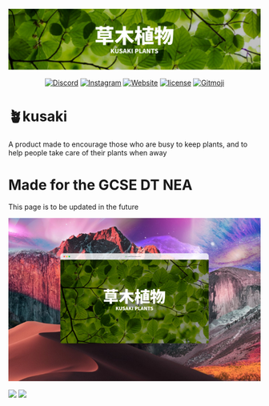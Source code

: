 ![Kusaki](kusaki.svg)
<div align="center"><a href="https://discord.gg/2pRWH3dY6K"><img src="https://img.shields.io/discord/887016895017013268?color=7289DA&logo=discord&logoColor=white&style=for-the-badge&labelColor=697EC4&label=%20" alt="Discord"></a> <a href="https://www.instagram.com/kusaki_plants/"><img src="https://img.shields.io/badge/kusaki_plants-ffffff?color=EA6A82&logo=instagram&logoColor=white&style=for-the-badge&labelColor=E4405F&label=%20" alt="Instagram"></a> <a href="https://kusaki.alexmiao.com"><img src="https://img.shields.io/website?labelColor=52A646&down_color=%23EC6B76&down_message=offline&label=kusaki.alexmiao.com&style=for-the-badge&up_color=%2371BC68&up_message=online&url=https%3A%2F%2Fkusaki.alexmiao.com" alt="Website"></a> <a href="https://github.com/chubby1523/kusaki/blob/main/LICENSE"><img src="https://img.shields.io/github/license/chubby1523/kusaki?labelColor=DD5409&style=for-the-badge" alt="license"></a> <a href="https://gitmoji.dev"><img src="https://img.shields.io/badge/gitmoji-%20😜%20😍-FFDD67.svg?style=for-the-badge&labelColor=FFC807" alt="Gitmoji"></a></div>


# 🪴kusaki
A product made to encourage those who are busy to keep plants, and to help people take care of their plants when away
# Made for the GCSE DT NEA
This page is to be updated in the future

![Kusaki](website1.png)

<a href="https://github.com/chubby1523/kusaki"><img src="https://img.shields.io/tokei/lines/github/chubby1523/kusaki?labelColor=45A78A&color=56C2A2&label=lines%20of%20code&style=for-the-badge" /></a>
<a href="https://github.com/chubby1523/kusaki"><img src="https://api.visitorbadge.io/api/visitors?path=https%3A%2F%2Fgithub.com%2Fchubby1523%2Fkusaki&labelColor=%2345a78a&countColor=%2356c2a2" /></a>

